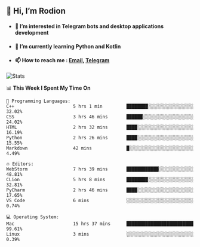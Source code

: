## 👋 Hi, I’m Rodion
- #### 👀 I’m interested in Telegram bots and desktop applications development
- #### 🌱 I’m currently learning Python and Kotlin
- #### 📫 How to reach me : [Email](mailto:me@lavn.ml), [Telegram](https://t.me/fast_geek)

![Stats](https://github-readme-stats.vercel.app/api?username=rodion-gudz&show_icons=true&theme=github_dark&hide_border=true&hide=issues&count_private=true&layout=compact)


<!--START_SECTION:waka-->
📊 **This Week I Spent My Time On** 

```text
💬 Programming Languages: 
C++                      5 hrs 1 min         ████████░░░░░░░░░░░░░░░░░   32.02% 
CSS                      3 hrs 46 mins       ██████░░░░░░░░░░░░░░░░░░░   24.02% 
HTML                     2 hrs 32 mins       ████░░░░░░░░░░░░░░░░░░░░░   16.19% 
Python                   2 hrs 26 mins       ████░░░░░░░░░░░░░░░░░░░░░   15.55% 
Markdown                 42 mins             █░░░░░░░░░░░░░░░░░░░░░░░░   4.49%

🔥 Editors: 
WebStorm                 7 hrs 39 mins       ████████████░░░░░░░░░░░░░   48.81% 
CLion                    5 hrs 8 mins        ████████░░░░░░░░░░░░░░░░░   32.81% 
PyCharm                  2 hrs 46 mins       ████░░░░░░░░░░░░░░░░░░░░░   17.65% 
VS Code                  6 mins              ░░░░░░░░░░░░░░░░░░░░░░░░░   0.74%

💻 Operating System: 
Mac                      15 hrs 37 mins      █████████████████████████   99.61% 
Linux                    3 mins              ░░░░░░░░░░░░░░░░░░░░░░░░░   0.39%

```


<!--END_SECTION:waka-->
